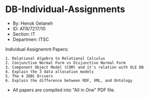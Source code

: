 # DB-Individual-Assignments

* By: Henok Gelaneh
* ID: ATR/7217/10
* Section: IT 
* Departmen: ITSC

Individual Assignemnt Papers:
```
1. Relational Algebra to Relational Calculus
2. Conjunctive Normal Form vs Disjunctive Normal Form
3. Component Object Model (COM) and it's relation with OLE DB
4. Explain the 3 data allocation models 
5. The 4 JDBC Drivers
6. Explain the difference between RDF, XML, and Ontology

```

* All papers are compiled into "All in One" PDF file.
